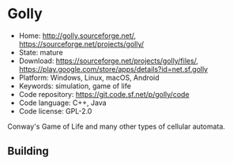 # Golly

- Home: http://golly.sourceforge.net/, https://sourceforge.net/projects/golly/
- State: mature
- Download: https://sourceforge.net/projects/golly/files/, https://play.google.com/store/apps/details?id=net.sf.golly
- Platform: Windows, Linux, macOS, Android
- Keywords: simulation, game of life
- Code repository: https://git.code.sf.net/p/golly/code
- Code language: C++, Java
- Code license: GPL-2.0

Conway's Game of Life and many other types of cellular automata.

## Building
